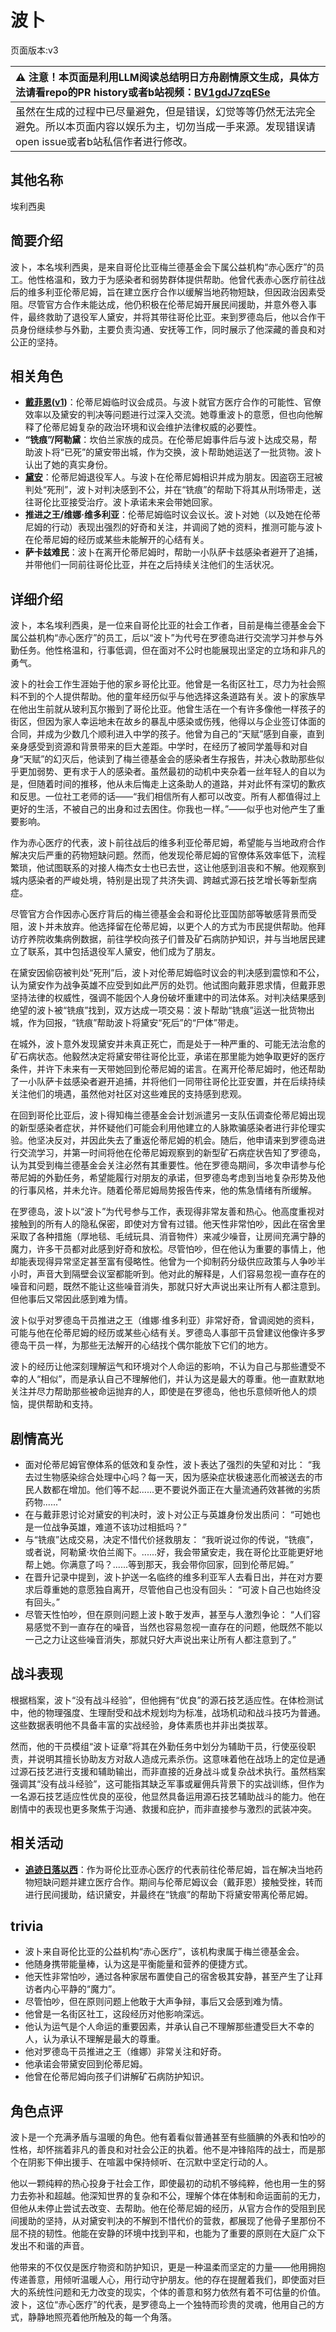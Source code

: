 # 波卜
页面版本:v3
 

| :warning: 注意！本页面是利用LLM阅读总结明日方舟剧情原文生成，具体方法请看repo的PR history或者b站视频：[BV1gdJ7zqESe](https://www.bilibili.com/video/BV1gdJ7zqESe/)         |
|:----------------------------|
| 虽然在生成的过程中已尽量避免，但是错误，幻觉等等仍然无法完全避免。所以本页面内容以娱乐为主，切勿当成一手来源。发现错误请open issue或者b站私信作者进行修改。|



## 其他名称
埃利西奥
## 简要介绍
波卜，本名埃利西奥，是来自哥伦比亚梅兰德基金会下属公益机构“赤心医疗”的员工。他性格温和，致力于为感染者和弱势群体提供帮助。他曾代表赤心医疗前往战后的维多利亚伦蒂尼姆，旨在建立医疗合作以缓解当地药物短缺，但因政治因素受阻。尽管官方合作未能达成，他仍积极在伦蒂尼姆开展民间援助，并意外卷入事件，最终救助了退役军人黛安，并将其带往哥伦比亚。来到罗德岛后，他以合作干员身份继续参与外勤，主要负责沟通、安抚等工作，同时展示了他深藏的善良和对公正的坚持。
## 相关角色
-   **[戴菲恩](char_4110_delphn.md)([v1](../chars/char_4110_delphn.md))**：伦蒂尼姆临时议会成员。与波卜就官方医疗合作的可能性、官僚效率以及黛安的判决等问题进行过深入交流。她尊重波卜的意愿，但也向他解释了伦蒂尼姆复杂的政治环境和议会维护法律权威的必要性。
-   **“铣痕”/阿勒黛**：坎伯兰家族的成员。在伦蒂尼姆事件后与波卜达成交易，帮助波卜将“已死”的黛安带出城，作为交换，波卜帮助她运送了一批货物。波卜认出了她的真实身份。
-   **[黛安](extended_char_dai_an.md)**：伦蒂尼姆退役军人。与波卜在伦蒂尼姆相识并成为朋友。因盗窃王冠被判处“死刑”，波卜对判决感到不公，并在“铣痕”的帮助下将其从刑场带走，送往哥伦比亚接受治疗。波卜承诺未来会带她回家。
-   **推进之王/维娜·维多利亚**：伦蒂尼姆临时议会议长。波卜对她（以及她在伦蒂尼姆的行动）表现出强烈的好奇和关注，并调阅了她的资料，推测可能与波卜在伦蒂尼姆的经历或某些未能解开的心结有关。
-   **萨卡兹难民**：波卜在离开伦蒂尼姆时，帮助一小队萨卡兹感染者避开了追捕，并带他们一同前往哥伦比亚，并在之后持续关注他们的生活状况。
## 详细介绍
波卜，本名埃利西奥，是一位来自哥伦比亚的社会工作者，目前是梅兰德基金会下属公益机构“赤心医疗”的员工，后以“波卜”为代号在罗德岛进行交流学习并参与外勤任务。他性格温和，行事低调，但在面对不公时也能展现出坚定的立场和非凡的勇气。

波卜的社会工作生涯始于他的家乡哥伦比亚。他曾是一名街区社工，尽力为社会照料不到的个人提供帮助。他的童年经历似乎与他选择这条道路有关。波卜的家族早在他出生前就从玻利瓦尔搬到了哥伦比亚。他曾生活在一个有许多像他一样孩子的街区，但因为家人幸运地未在故乡的暴乱中感染或伤残，他得以与企业签订体面的合同，并成为少数几个顺利进入中学的孩子。他曾为自己的“天赋”感到自豪，直到亲身感受到资源和背景带来的巨大差距。中学时，在经历了被同学羞辱和对自身“天赋”的幻灭后，他读到了梅兰德基金会的感染者生存报告，并决心救助那些似乎更加弱势、更有求于人的感染者。虽然最初的动机中夹杂着一丝年轻人的自以为是，但随着时间的推移，他从未后悔走上这条助人的道路，并对此怀有深切的歉疚和反思。一位社工老师的话——“我们相信所有人都可以改变。所有人都值得过上更好的生活，不被自己的出身和过去困住。你我也一样。”——似乎也对他产生了重要影响。

作为赤心医疗的代表，波卜前往战后的维多利亚伦蒂尼姆，希望能与当地政府合作解决灾后严重的药物短缺问题。然而，他发现伦蒂尼姆的官僚体系效率低下，流程繁琐，他试图联系的对接人梅杰女士也已去世，这让他感到沮丧和不解。他观察到城内感染者的严峻处境，特别是出现了共济失调、跨越式源石技艺增长等新型病症。

尽管官方合作因赤心医疗背后的梅兰德基金会和哥伦比亚国防部等敏感背景而受阻，波卜并未放弃。他选择留在伦蒂尼姆，以更个人的方式为市民提供帮助。他拜访疗养院收集病例数据，前往学校向孩子们普及矿石病防护知识，并与当地居民建立了联系，其中包括退役军人黛安，他们成为了朋友。

在黛安因偷窃被判处“死刑”后，波卜对伦蒂尼姆临时议会的判决感到震惊和不公，认为黛安作为战争英雄不应受到如此严厉的处罚。他试图向戴菲恩求情，但戴菲恩坚持法律的权威性，强调不能因个人身份破坏重建中的司法体系。对判决结果感到绝望的波卜被“铣痕”找到，双方达成一项交易：波卜帮助“铣痕”运送一批货物出城，作为回报，“铣痕”帮助波卜将黛安“死后”的“尸体”带走。

在城外，波卜意外发现黛安并未真正死亡，而是处于一种严重的、可能无法治愈的矿石病状态。他毅然决定将黛安带往哥伦比亚，承诺在那里能为她争取更好的医疗条件，并许下未来有一天带她回到伦蒂尼姆的诺言。在离开伦蒂尼姆时，他还帮助了一小队萨卡兹感染者避开追捕，并将他们一同带往哥伦比亚安置，并在后续持续关注他们的境遇，虽然他对社区对这些难民的支持感到悲观。

在回到哥伦比亚后，波卜得知梅兰德基金会计划派遣另一支队伍调查伦蒂尼姆出现的新型感染者症状，并怀疑他们可能会利用他建立的人脉欺骗感染者进行非伦理实验。他坚决反对，并因此失去了重返伦蒂尼姆的机会。随后，他申请来到罗德岛进行交流学习，并第一时间将他在伦蒂尼姆观察到的新型矿石病症状告知了罗德岛，认为其受到梅兰德基金会关注必然有其重要性。他在罗德岛期间，多次申请参与伦蒂尼姆的外勤任务，希望能履行对朋友的承诺，但罗德岛考虑到当地复杂形势及他的行事风格，并未允许。随着伦蒂尼姆局势报告传来，他的焦急情绪有所缓解。

在罗德岛，波卜以“波卜”为代号参与工作，表现得非常友善和热心。他高度重视对接触到的所有人的隐私保密，即使对方曾有过错。他天性非常怕吵，因此在宿舍里采取了各种措施（厚地毯、毛绒玩具、消音物件）来减少噪音，让房间充满宁静的魔力，许多干员都对此感到好奇和放松。尽管怕吵，但在他认为重要的事情上，他却能表现得异常坚定甚至富有侵略性。他曾为一个抑制药分级供应政策与人争吵半小时，声音大到隔壁会议室都能听到。他对此的解释是，人们容易忽视一直存在的噪音和问题，既然不能让这些噪音消失，那就只好大声说出来让所有人都注意到。但他事后又常因此感到难为情。

波卜似乎对罗德岛干员推进之王（维娜·维多利亚）非常好奇，曾调阅她的资料，可能与他在伦蒂尼姆的经历或某些心结有关。罗德岛人事部干员曾建议他像许多罗德岛干员一样，为那些无法解开的心结找个偶尔能放下它们的地方。

波卜的经历让他深刻理解运气和环境对个人命运的影响，不认为自己与那些遭受不幸的人“相似”，而是承认自己不理解他们，并认为这是最大的尊重。他一直默默地关注并尽力帮助那些被命运抛弃的人，即使是在罗德岛，他也乐意倾听他人的烦恼，提供帮助和支持。
## 剧情高光
- 面对伦蒂尼姆官僚体系的低效和复杂性，波卜表达了强烈的失望和对比：
    “我去过生物感染综合处理中心吗？每一天，因为感染症状极速恶化而被送去的市民人数都在增加。他们等不起......更不要说外面正在大量流通药效甚微的劣质药物......”
- 在与戴菲恩讨论对黛安的判决时，波卜对公正与英雄身份发出质问：
    “可她也是一位战争英雄，难道不该功过相抵吗？”
- 与“铣痕”达成交易，决定不惜代价拯救朋友：
    “我听说过你的传说，“铣痕”，或者说，阿勒黛·坎伯兰阁下。......好，我会带黛安走，我在哥伦比亚能更好地帮上她。你满意了吗？......等到那天，我会带你回家，回到伦蒂尼姆。”
- 在晋升记录中提到，波卜护送一名临终的维多利亚军人去看日出，并在对方要求后尊重她的意愿独自离开，尽管他自己也没有回头：
    “可波卜自己也始终没有回头。”
- 尽管天性怕吵，但在原则问题上波卜敢于发声，甚至与人激烈争论：
    “人们容易感觉不到一直存在的噪音，当然也容易忽视一直存在的问题，他既然不能以一己之力让这些噪音消失，那就只好大声说出来让所有人都注意到了。”
## 战斗表现
根据档案，波卜“没有战斗经验”，但他拥有“优良”的源石技艺适应性。在体检测试中，他的物理强度、生理耐受和战术规划均为标准，战场机动和战斗技巧为普通。这些数据表明他不具备丰富的实战经验，身体素质也并非出类拔萃。

然而，他的干员模组“波卜证章”将其在外勤任务中划分为辅助干员，行使巫役职责，并说明其擅长协助友方对敌人造成元素杀伤。这意味着他在战场上的定位是通过源石技艺进行支援和辅助输出，而非直接的近身战斗或复杂战术执行。虽然档案强调其“没有战斗经验”，这可能指其缺乏军事或雇佣兵背景下的实战训练，但作为一名源石技艺适应性优良的巫役，他显然具备运用源石技艺辅助战斗的能力。他在剧情中的表现也更多聚焦于沟通、救援和庇护，而非直接参与激烈的武装冲突。
## 相关活动
-   **[追迹日落以西](../stories/act37side.md)**：作为哥伦比亚赤心医疗的代表前往伦蒂尼姆，旨在解决当地药物短缺问题并建立医疗合作。期间与伦蒂尼姆议会（戴菲恩）接触受挫，转而进行民间援助，结识黛安，并最终在“铣痕”的帮助下将黛安带离伦蒂尼姆。
## trivia
- 波卜来自哥伦比亚的公益机构“赤心医疗”，该机构隶属于梅兰德基金会。
- 他随身携带能量棒，认为这是平衡能量和营养的便捷方式。
- 他天性非常怕吵，通过各种家居布置使自己的宿舍极其安静，甚至产生了让拜访者内心平静的“魔力”。
- 尽管怕吵，但在原则问题上他敢于大声争辩，事后又会感到难为情。
- 他曾是一名街区社工，这段经历对他影响深远。
- 他认为运气是个人命运的重要因素，并承认自己不理解那些遭受巨大不幸的人，认为承认不理解是最大的尊重。
- 他对罗德岛干员推进之王（维娜）非常关注和好奇。
- 他承诺会带黛安回到伦蒂尼姆。
- 他曾在伦蒂尼姆向孩子们讲解矿石病防护知识。
## 角色点评
波卜是一个充满矛盾与温暖的角色。他有着看似普通甚至有些腼腆的外表和怕吵的性格，却怀揣着非凡的善良和对社会公正的执着。他不是冲锋陷阵的战士，而是那个在阴影下伸出援手、在喧嚣中保持倾听、在沉默中坚定行动的人。

他以一颗纯粹的热心投身于社会工作，即使最初的动机不够纯粹，他也用一生的努力去弥补和超越。他深知世界的复杂和不公，理解个体在体制和命运面前的无力，但他从未停止尝试去改变、去帮助。他在伦蒂尼姆的经历，从官方合作的受阻到民间援助的坚持，从对黛安判决的不解到不惜代价的营救，都展现了他骨子里那份不屈不挠的韧性。他能在安静的环境中找到平和，也能为了重要的原则在大庭广众下发出不和谐的声音。

他带来的不仅仅是医疗物资和防护知识，更是一种温柔而坚定的力量——他用拥抱传递善意，用倾听温暖人心，用行动守护朋友。他的存在提醒着我们，即使面对巨大的系统性问题和无力改变的现实，个体的善意和努力依然有着不可估量的价值。波卜，这位“赤心医疗”的代表，是罗德岛上一个独特而珍贵的灵魂，他用自己的方式，静静地照亮着他所触及的每一个角落。